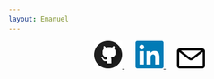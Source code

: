 ```yaml
---
layout: Emanuel
---
```


<p align="center">
  <a href="https://github.com/EmanuelVF">
    <img src="./assets/imgs/github.png" width="50">
  </a>
  &nbsp;&nbsp;&nbsp;&nbsp;
  <a href="https://www.linkedin.com/in/emanuelvillafernandez/">
    <img src="./assets/imgs/linkedin.png" width="50">
  </a>
  &nbsp;&nbsp;&nbsp;&nbsp;
  <a href="mailto:emanuelvillafernandez@gmail.com">
    <img src="./assets/imgs/mail.png" width="50">
  </a>

</p>
